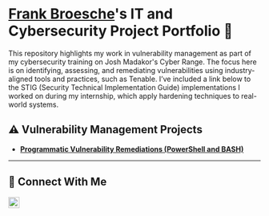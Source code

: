 # <a href="https://www.linkedin.com/in/franklin-broesche">Frank Broesche</a>'s IT and Cybersecurity Project Portfolio 🔐

This repository highlights my work in vulnerability management as part of my cybersecurity training on Josh Madakor's Cyber Range. The focus here is on identifying, assessing, and remediating vulnerabilities using industry-aligned tools and practices, such as Tenable. I’ve included a link below to the STIG (Security Technical Implementation Guide) implementations I worked on during my internship, which apply hardening techniques to real-world systems.

## ⚠️ Vulnerability Management Projects

- **[Programmatic Vulnerability Remediations (PowerShell and BASH)](https://github.com/FrankBroesche/FrankBroesche/tree/main/STIG-Scripts)**

<hr/>

## 🤳 Connect With Me

[<img align="left" alt="___________ | LinkedIn" width="22px" src="https://cdn.jsdelivr.net/npm/simple-icons@v3/icons/linkedin.svg" />][linkedin]

[linkedin]: https://linkedin.com/in/frankbroesche

<!--
<img width="35" alt="image" src="https://github.com/user-attachments/assets/2f41c7cd-5ea8-4475-b451-a37161b6c3fb"> 
<img width="35" alt="image" src="https://github.com/user-attachments/assets/77649969-9910-4994-8b96-74a116cfb2a8">
-->
